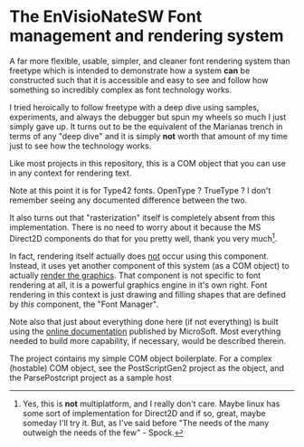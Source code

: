 # The EnVisioNateSW Font management and rendering system

A far more flexible, usable, simpler, and cleaner font rendering system than freetype which is intended
to demonstrate how a system **can** be constructed such that it is accessible and easy to see and follow how something
so incredibly complex as font technology works.

I tried heroically to follow freetype with a deep dive using samples, experiments, and always the debugger
but spun my wheels so much I just simply gave up. It turns out to be the equivalent of the Marianas trench
in terms of any "deep dive" and it is simply **not** worth that amount of my time just to see how 
the technology works.

Like most projects in this repository, this is a COM object that you can use in any context for rendering text.

Note at this point it is for Type42 fonts. OpenType ? TrueType ? I don't remember seeing any documented difference
between the two.

It also turns out that "rasterization" itself is completely absent from this implementation. There is 
no need to worry about it because the MS Direct2D components do that for you pretty well, thank you very much[^1].

[^1]:Yes, this is **not** multiplatform, and I really don't care. Maybe linux has some sort of implementation 
for Direct2D and if so, great, maybe someday I'll try it.
But, as I've said before "The needs of the many outweigh the needs of the few" - Spock.

In fact, rendering itself actually does <u>not</u> occur using this component. Instead, it uses yet another component
of this system (as a COM object) to actually [render the graphics](./EnVisioNateSW_Renderer/Readme.md).
That component is not specific to font rendering at all, it is a powerful graphics engine in it's own right.
Font rendering in this context is just drawing and filling shapes that are defined by *this* component, the "Font Manager".

Note also that just about everything done here (if not everything) is built using the [online documentation](https://learn.microsoft.com/en-us/typography/opentype/spec/)
published by MicroSoft. Most everything needed to build more capability, if necessary, would be described therein.

The project contains my simple COM object boilerplate. For a complex (hostable) COM object, see the PostScriptGen2 project as the object, and the ParsePostcript project as a sample host




